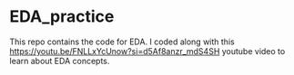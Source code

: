 # EDA_practice

This repo contains the code for EDA. I coded along with this https://youtu.be/FNLLxYcUnow?si=d5Af8anzr_mdS4SH youtube video to learn about EDA concepts. 
